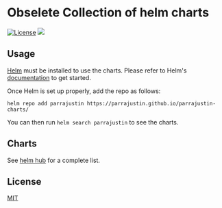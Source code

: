 # Obselete Collection of helm charts

[![License](https://img.shields.io/badge/License-Apache%202.0-blue.svg)](https://opensource.org/licenses/Apache-2.0)
[![](https://github.com/parrajustin/parrajustin-charts/workflows/Release%20Charts/badge.svg?branch=master)](https://github.com/parrajustin/parrajustin-charts/actions)

## Usage

[Helm](https://helm.sh) must be installed to use the charts.
Please refer to Helm's [documentation](https://helm.sh/docs/) to get started.

Once Helm is set up properly, add the repo as follows:

```console
helm repo add parrajustin https://parrajustin.github.io/parrajustin-charts/
```

You can then run `helm search parrajustin` to see the charts.

## Charts

See [helm hub](https://hub.helm.sh/charts/billimek) for a complete list.

## License

[MIT](./LICENSE)
